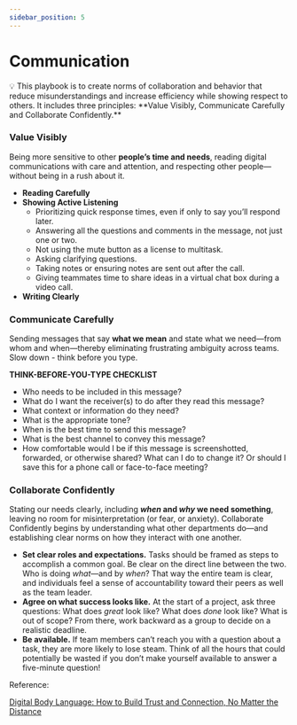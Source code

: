 ```yaml
---
sidebar_position: 5
---
```


# Communication

<aside>
💡 This playbook is to create norms of collaboration and behavior that reduce misunderstandings and increase efficiency while showing respect to others. It includes three principles: **Value Visibly, Communicate Carefully and Collaborate Confidently.** 

</aside>

 

### Value Visibly

Being more sensitive to other **people’s time and needs**, reading digital communications
with care and attention, and respecting other people—without being in a rush
about it.

- **Reading Carefully**
- **Showing Active Listening**
    - Prioritizing quick response times, even if only to say you’ll respond later.
    - Answering all the questions and comments in the message, not just one or two.
    - Not using the mute button as a license to multitask.
    - Asking clarifying questions.
    - Taking notes or ensuring notes are sent out after the call.
    - Giving teammates time to share ideas in a virtual chat box during a video call.
- **Writing Clearly**

### **Communicate Carefully**

Sending messages that say **what we mean** and state what we need—from whom and when—thereby eliminating frustrating ambiguity across teams. Slow down - think before you type.

**THINK-BEFORE-YOU-TYPE CHECKLIST**

- Who needs to be included in this message?
- What do I want the receiver(s) to do after they read this message?
- What context or information do they need?
- What is the appropriate tone?
- When is the best time to send this message?
- What is the best channel to convey this message?
- How comfortable would I be if this message is screenshotted, forwarded, or otherwise shared? What can I do to change it? Or should I save this for a phone call or face-to-face meeting?

### **Collaborate Confidently**

Stating our needs clearly, including ***when* and *why* we need something**, leaving no room for misinterpretation (or fear, or anxiety). Collaborate Confidently begins by understanding
what other departments do—and establishing clear norms on how they interact with one another.



- **Set clear roles and expectations.** Tasks should be framed as steps to accomplish a common goal. Be clear on the direct line between the two. Who is doing *what*—and by *when*? That way the entire team is clear, and individuals feel a sense of accountability toward their peers as well as the team leader.
- **Agree on what success looks like.** At the start of a project, ask three questions: What does *great* look like? What does *done* look like? What is out of scope? From there, work backward as a group to decide on a realistic deadline.
- **Be available.** If team members can’t reach you with a question about a task, they are more likely to lose steam. Think of all the hours that could potentially be wasted if you don’t make yourself available to answer a five-minute question!



Reference: 

[Digital Body Language: How to Build Trust and Connection, No Matter the Distance](https://www.amazon.com/Digital-Body-Language-Connection-Distance/dp/1250246520)
